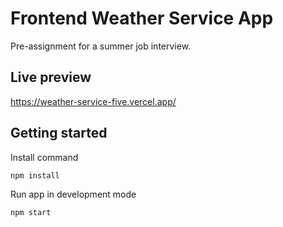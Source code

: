 # Frontend Weather Service App
Pre-assignment for a summer job interview.

## Live preview
https://weather-service-five.vercel.app/

## Getting started
Install command
```bash
npm install
```
Run app in development mode
```bash
npm start
```
